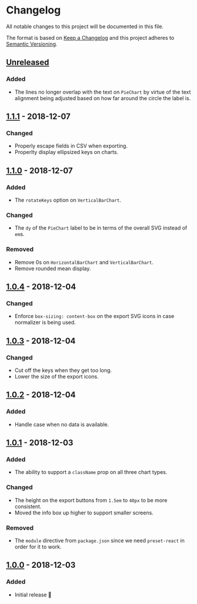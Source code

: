 # Changelog

All notable changes to this project will be documented in this file.

The format is based on [Keep a Changelog](http://keepachangelog.com/en/1.0.0/) and this project adheres to [Semantic Versioning](http://semver.org/spec/v2.0.0.html).

## [Unreleased]
### Added
- The lines no longer overlap with the text on `PieChart` by virtue of the text alignment being adjusted based on how far around the circle the label is.

## [1.1.1] - 2018-12-07
### Changed
- Properly escape fields in CSV when exporting.
- Properlty display ellipsized keys on charts.

## [1.1.0] - 2018-12-07
### Added
- The `rotateKeys` option on `VerticalBarChart`.

### Changed
- The `dy` of the `PieChart` label to be in terms of the overall SVG instead of `em`s.

### Removed
- Remove 0s on `HorizontalBarChart` and `VerticalBarChart`.
- Remove rounded mean display.

## [1.0.4] - 2018-12-04
### Changed
- Enforce `box-sizing: content-box` on the export SVG icons in case normalizer is being used.

## [1.0.3] - 2018-12-04
### Changed
- Cut off the keys when they get too long.
- Lower the size of the export icons.

## [1.0.2] - 2018-12-04
### Added
- Handle case when no data is available.

## [1.0.1] - 2018-12-03
### Added
- The ability to support a `className` prop on all three chart types.

### Changed
- The height on the export buttons from `1.5em` to `40px` to be more consistent.
- Moved the info box up higher to support smaller screens.

### Removed
- The `module` directive from `package.json` since we need `preset-react` in order for it to work.

## [1.0.0] - 2018-12-03
### Added
- Initial release 🎉

[Unreleased]: https://github.com/CultureHQ/charts/compare/1.1.1...HEAD
[1.1.1]: https://github.com/CultureHQ/charts/compare/v1.1.0...v1.1.1
[1.1.0]: https://github.com/CultureHQ/charts/compare/v1.0.4...v1.1.0
[1.0.4]: https://github.com/CultureHQ/charts/compare/v1.0.3...v1.0.4
[1.0.3]: https://github.com/CultureHQ/charts/compare/v1.0.2...v1.0.3
[1.0.2]: https://github.com/CultureHQ/charts/compare/v1.0.1...v1.0.2
[1.0.1]: https://github.com/CultureHQ/charts/compare/v1.0.0...v1.0.1
[1.0.0]: https://github.com/CultureHQ/charts/compare/9508ac...v1.0.0
